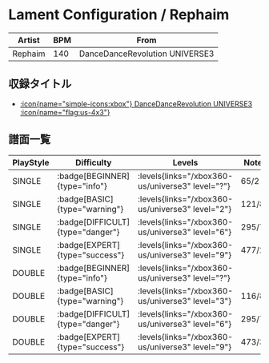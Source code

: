 # Lament Configuration / Rephaim

|Artist|BPM|From|
|------|---|----|
|Rephaim|140|DanceDanceRevolution UNIVERSE3|

## 収録タイトル

- [:icon{name="simple-icons:xbox"} DanceDanceRevolution UNIVERSE3 :icon{name="flag:us-4x3"}](/xbox360-us/universe3)

## 譜面一覧

|PlayStyle|Difficulty|Levels|Notes|Movie|
|---------|----------|------|-----|-----|
|SINGLE| :badge[BEGINNER]{type="info"}| :levels{links="/xbox360-us/universe3" level="?"}|65/2||
|SINGLE| :badge[BASIC]{type="warning"}| :levels{links="/xbox360-us/universe3" level="2"}|121/8||
|SINGLE| :badge[DIFFICULT]{type="danger"}| :levels{links="/xbox360-us/universe3" level="6"}|295/7||
|SINGLE| :badge[EXPERT]{type="success"}| :levels{links="/xbox360-us/universe3" level="9"}|477/28||
|DOUBLE| :badge[BEGINNER]{type="info"}| :levels{links="/xbox360-us/universe3" level="?"}|||
|DOUBLE| :badge[BASIC]{type="warning"}| :levels{links="/xbox360-us/universe3" level="3"}|116/8||
|DOUBLE| :badge[DIFFICULT]{type="danger"}| :levels{links="/xbox360-us/universe3" level="6"}|295/7||
|DOUBLE| :badge[EXPERT]{type="success"}| :levels{links="/xbox360-us/universe3" level="9"}|473/30||
